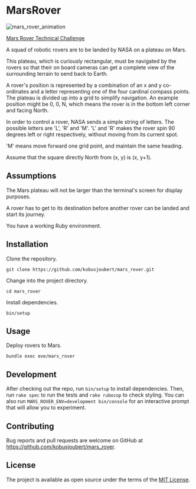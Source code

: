 # MarsRover

![mars_rover_animation](https://user-images.githubusercontent.com/3071529/160900980-c1fd8e1c-25a6-4df5-94fe-453c9e7433b5.gif)

[Mars Rover Technical Challenge](https://code.google.com/archive/p/marsrovertechchallenge/)

A squad of robotic rovers are to be landed by NASA on a plateau on Mars.

This plateau, which is curiously rectangular, must be navigated by the rovers so that their on board cameras can get a complete view of the surrounding terrain to send back to Earth.

A rover's position is represented by a combination of an x and y co-ordinates and a letter representing one of the four cardinal compass points. The plateau is divided up into a grid to simplify navigation. An example position might be 0, 0, N, which means the rover is in the bottom left corner and facing North.

In order to control a rover, NASA sends a simple string of letters. The possible letters are 'L', 'R' and 'M'. 'L' and 'R' makes the rover spin 90 degrees left or right respectively, without moving from its current spot.

'M' means move forward one grid point, and maintain the same heading.

Assume that the square directly North from (x, y) is (x, y+1).

## Assumptions

The Mars plateau will not be larger than the terminal's screen for display purposes.

A rover has to get to its destination before another rover can be landed and start its journey.

You have a working Ruby environment.

## Installation

Clone the repository.

    git clone https://github.com/kobusjoubert/mars_rover.git

Change into the project directory.

    cd mars_rover

Install dependencies.

    bin/setup

## Usage

Deploy rovers to Mars.

    bundle exec exe/mars_rover

## Development

After checking out the repo, run `bin/setup` to install dependencies. Then, run `rake spec` to run the tests and `rake rubocop` to check styling. You can also run `MARS_ROVER_ENV=development bin/console` for an interactive prompt that will allow you to experiment.

## Contributing

Bug reports and pull requests are welcome on GitHub at https://github.com/kobusjoubert/mars_rover.

## License

The project is available as open source under the terms of the [MIT License](https://opensource.org/licenses/MIT).
